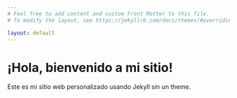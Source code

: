 ```yaml
---
# Feel free to add content and custom Front Matter to this file.
# To modify the layout, see https://jekyllrb.com/docs/themes/#overriding-theme-defaults

layout: default
---
```


# ¡Hola, bienvenido a mi sitio!

Este es mi sitio web personalizado usando Jekyll sin un theme.